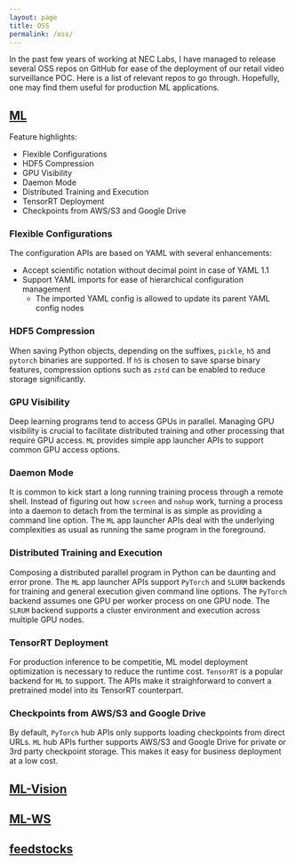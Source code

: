 ```yaml
---
layout: page
title: OSS
permalink: /oss/
---
```


<style type="text/css">
.image-left {
  display: block;
  margin-top: 5px;  
  margin-right: 15px;
  margin-bottom: 0px;
  float: left;
}
</style>

In the past few years of working at NEC Labs, I have managed to release several OSS repos on GitHub for ease of the deployment of our retail video surveillance POC.
Here is a list of relevant repos to go through.
Hopefully, one may find them useful for production ML applications.

## [ML](https://github.com/necla-ml/ML)

Feature highlights:
- Flexible Configurations
- HDF5 Compression
- GPU Visibility
- Daemon Mode
- Distributed Training and Execution
- TensorRT Deployment
- Checkpoints from AWS/S3 and Google Drive

### Flexible Configurations

The configuration APIs are based on YAML with several enhancements:
- Accept scientific notation without decimal point in case of YAML 1.1
- Support YAML imports for ease of hierarchical configuration management
	- The imported YAML config is allowed to update its parent YAML config nodes 

### HDF5 Compression

When saving Python objects, depending on the suffixes, `pickle`, `h5` and `pytorch` binaries are supported.
If `h5` is chosen to save sparse binary features, compression options such as `zstd` can be enabled to reduce storage significantly.

### GPU Visibility

Deep learning programs tend to access GPUs in parallel.
Managing GPU visibility is crucial to facilitate distributed training and other processing that require GPU access.
`ML` provides simple app launcher APIs to support common GPU access options.

### Daemon Mode

It is common to kick start a long running training process through a remote shell.
Instead of figuring out how `screen` and `nohup` work, turning a process into a daemon to detach from the terminal is as simple as providing a command line option.
The `ML` app launcher APIs deal with the underlying complexities as usual as running the same program in the foreground.

### Distributed Training and Execution

Composing a distributed parallel program in Python can be daunting and error prone.
The `ML` app launcher APIs support `PyTorch` and `SLURM` backends for training and general execution given command line options.
The `PyTorch` backend assumes one GPU per worker process on one GPU node.
The `SLRUM` backend supports a cluster environment and execution across multiple GPU nodes.

### TensorRT Deployment

For production inference to be competitie, ML model deployment optimization is necessary to reduce the runtime cost.
`TensorRT` is a popular backend for `ML` to support.
The APIs make it straighforward to convert a pretrained model into its TensorRT counterpart.

### Checkpoints from AWS/S3 and Google Drive

By default, `PyTorch` hub APIs only supports loading checkpoints from direct URLs.
`ML` hub APIs further supports AWS/S3 and Google Drive for private or 3rd party checkpoint storage.
This makes it easy for business deployment at a low cost.

## [ML-Vision](https://github.com/necla-ml/ML-Vision)
## [ML-WS](https://github.com/necla-ml/ML-WS)
## [feedstocks](https://github.com/necla-ml/feedstocks)

